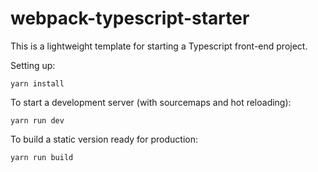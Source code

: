 webpack-typescript-starter
==========================

This is a lightweight template for starting a Typescript
front-end project.

Setting up:
```
yarn install
```

To start a development server (with sourcemaps and hot reloading):
```
yarn run dev
```

To build a static version ready for production:
```
yarn run build
```
